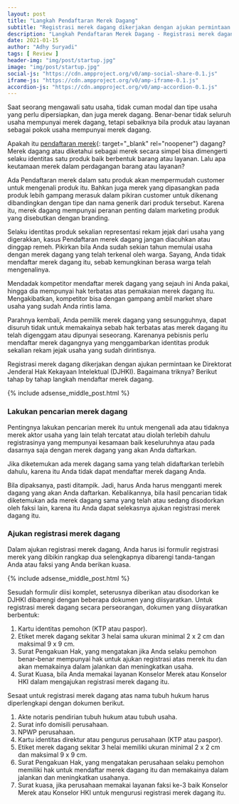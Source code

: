 ```yaml
---
layout: post
title: "Langkah Pendaftaran Merek Dagang"
subtitle: "Registrasi merek dagang dikerjakan dengan ajukan permintaan ke Direktorat Jenderal Hak Kekayaan Intelektual."
description: "Langkah Pendaftaran Merek Dagang - Registrasi merek dagang dikerjakan dengan ajukan permintaan ke Direktorat Jenderal Hak Kekayaan Intelektual."
date: 2021-01-15
author: "Adhy Suryadi"
tags: [ Review ]
header-img: "img/post/startup.jpg"
image: "img/post/startup.jpg"
social-js: "https://cdn.ampproject.org/v0/amp-social-share-0.1.js"
iframe-js: "https://cdn.ampproject.org/v0/amp-iframe-0.1.js"
accordion-js: "https://cdn.ampproject.org/v0/amp-accordion-0.1.js"
---
```


Saat seorang mengawali satu usaha, tidak cuman modal dan tipe usaha yang perlu dipersiapkan, dan juga merek dagang. Benar-benar tidak seluruh usaha mempunyai merek dagang, tetapi sebaiknya bila produk atau layanan sebagai pokok usaha mempunyai merek dagang.

Apakah itu [pendaftaran merek](https://patendo.com/merek/ "pendaftaran merek"){: target="_blank" rel="noopener"} dagang? Merek dagang atau diketahui sebagai merek secara simpel bisa dimengerti selaku identitas satu produk baik berbentuk barang atau layanan. Lalu apa keutamaan merek dalam perdagangan barang atau layanan?

Ada Pendaftaran merek dalam satu produk akan mempermudah customer untuk mengenali produk itu. Bahkan juga merek yang dipasangkan pada produk lebih gampang merasuk dalam pikiran customer untuk dikenang dibandingkan dengan tipe dan nama generik dari produk tersebut. Karena itu, merek dagang mempunyai peranan penting dalam marketing produk yang disebutkan dengan branding.

Selaku identitas produk sekalian representasi rekam jejak dari usaha yang digerakkan, kasus Pendaftaran merek dagang jangan diacuhkan atau dinggap remeh. Pikirkan bila Anda sudah sekian tahun memulai usaha dengan merek dagang yang telah terkenal oleh warga. Sayang, Anda tidak mendaftar merek dagang itu, sebab kemungkinan berasa warga telah mengenalinya.

Mendadak kompetitor mendaftar merek dagang yang sejauh ini Anda pakai, hingga dia mempunyai hak terbatas atas pemakaian merek dagang itu. Mengakibatkan, kompetitor bisa dengan gampang ambil market share usaha yang sudah Anda rintis lama.

Parahnya kembali, Anda pemilik merek dagang yang sesungguhnya, dapat disuruh tidak untuk memakainya sebab hak terbatas atas merek dagang itu telah digenggam atau dipunyai seseorang. Karenanya pebisnis perlu mendaftar merek dagangnya yang menggambarkan identitas produk sekalian rekam jejak usaha yang sudah dirintisnya.

Registrasi merek dagang dikerjakan dengan ajukan permintaan ke Direktorat Jenderal Hak Kekayaan Intelektual (DJHKI). Bagaimana triknya? Berikut tahap by tahap langkah mendaftar merek dagang.

{% include adsense_middle_post.html %}

### Lakukan pencarian merek dagang

Pentingnya lakukan pencarian merek itu untuk mengenali ada atau tidaknya merek aktor usaha yang lain telah tercatat atau diolah terlebih dahulu registrasinya yang mempunyai kesamaan baik keseluruhnya atau pada dasarnya saja dengan merek dagang yang akan Anda daftarkan.

Jika diketemukan ada merek dagang sama yang telah didaftarkan terlebih dahulu, karena itu Anda tidak dapat mendaftar merek dagang Anda.

Bila dipaksanya, pasti ditampik. Jadi, harus Anda harus mengganti merek dagang yang akan Anda daftarkan. Kebalikannya, bila hasil pencarian tidak diketemukan ada merek dagang sama yang telah atau sedang disodorkan oleh faksi lain, karena itu Anda dapat selekasnya ajukan registrasi merek dagang itu.

### Ajukan registrasi merek dagang

Dalam ajukan registrasi merek dagang, Anda harus isi formulir registrasi merek yang dibikin rangkap dua selengkapnya dibarengi tanda-tangan Anda atau faksi yang Anda berikan kuasa.

{% include adsense_middle_post.html %}

Sesudah formulir diisi komplet, seterusnya diberikan atau disodorkan ke DJHKI dibarengi dengan beberapa dokumen yang diisyaratkan. Untuk registrasi merek dagang secara perseorangan, dokumen yang diisyaratkan berbentuk:
<ol>
<li>Kartu identitas pemohon (KTP atau paspor).</li>
<li>Etiket merek dagang sekitar 3 helai sama ukuran minimal 2 x 2 cm dan maksimal 9 x 9 cm.</li>
<li>Surat Pengakuan Hak, yang mengatakan jika Anda selaku pemohon benar-benar mempunyai hak untuk ajukan registrasi atas merek itu dan akan memakainya dalam jalankan dan meningkatkan usaha.</li>
<li>Surat Kuasa, bila Anda memakai layanan Konselor Merek atau Konselor HKI dalam mengajukan registrasi merek dagang itu.</li>
</ol>

Sesaat untuk registrasi merek dagang atas nama tubuh hukum harus diperlengkapi dengan dokumen berikut.
<ol>
<li>Akte notaris pendirian tubuh hukum atau tubuh usaha.</li>
<li>Surat info domisili perusahaan.</li>
<li>NPWP perusahaan.</li>
<li>Kartu identitas direktur atau pengurus perusahaan (KTP atau paspor).</li>
<li>Etiket merek dagang sekitar 3 helai memiliki ukuran minimal 2 x 2 cm dan maksimal 9 x 9 cm.</li>
<li>Surat Pengakuan Hak, yang mengatakan perusahaan selaku pemohon memiliki hak untuk mendaftar merek dagang itu dan memakainya dalam jalankan dan meningkatkan usahanya.</li>
<li>Surat kuasa, jika perusahaan memakai layanan faksi ke-3 baik Konselor Merek atau Konselor HKI untuk mengurusi registrasi merek dagang itu.</li>
</ol>

